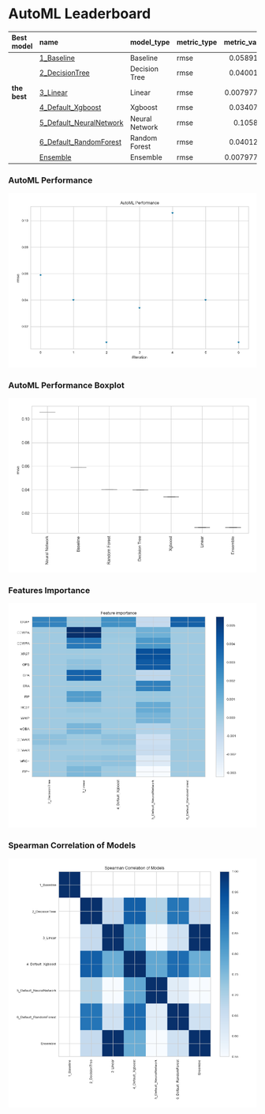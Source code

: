# AutoML Leaderboard

| Best model   | name                                                         | model_type     | metric_type   |   metric_value |   train_time |
|:-------------|:-------------------------------------------------------------|:---------------|:--------------|---------------:|-------------:|
|              | [1_Baseline](1_Baseline/README.md)                           | Baseline       | rmse          |     0.0589199  |         0.62 |
|              | [2_DecisionTree](2_DecisionTree/README.md)                   | Decision Tree  | rmse          |     0.0400156  |         1.36 |
| **the best** | [3_Linear](3_Linear/README.md)                               | Linear         | rmse          |     0.00797728 |         1.42 |
|              | [4_Default_Xgboost](4_Default_Xgboost/README.md)             | Xgboost        | rmse          |     0.0340734  |         1.68 |
|              | [5_Default_NeuralNetwork](5_Default_NeuralNetwork/README.md) | Neural Network | rmse          |     0.105888   |         0.67 |
|              | [6_Default_RandomForest](6_Default_RandomForest/README.md)   | Random Forest  | rmse          |     0.0401209  |         1.7  |
|              | [Ensemble](Ensemble/README.md)                               | Ensemble       | rmse          |     0.00797728 |         0.11 |

### AutoML Performance
![AutoML Performance](ldb_performance.png)

### AutoML Performance Boxplot
![AutoML Performance Boxplot](ldb_performance_boxplot.png)

### Features Importance
![features importance across models](features_heatmap.png)



### Spearman Correlation of Models
![models spearman correlation](correlation_heatmap.png)

